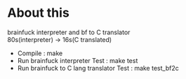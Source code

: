 # About this

brainfuck interpreter and bf to C translator\
80s(interpreter) -> 16s(C translated)

- Compile : make
- Run brainfuck interpreter Test : make test
- Run brainfuck to C lang translator Test : make test_bf2c